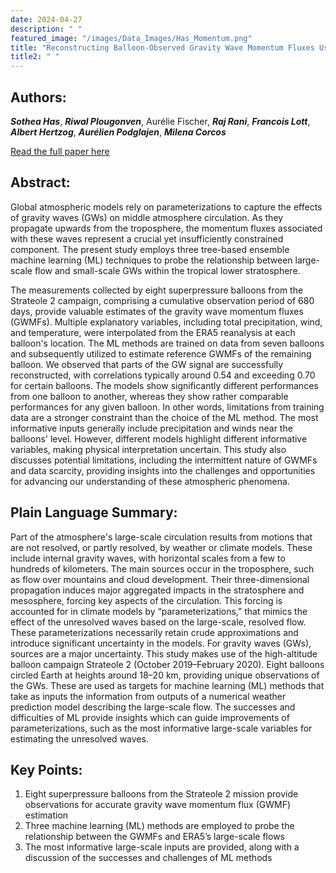 ```yaml
---
date: 2024-04-27
description: " "
featured_image: "/images/Data_Images/Has_Momentum.png"
title: "Reconstructing Balloon-Observed Gravity Wave Momentum Fluxes Using Machine Learning and Input From ERA5"
title2: " "
---
```

## Authors:
***Sothea Has***, ***Riwal Plougonven***, Aurélie Fischer, ***Raj Rani***, ***Francois Lott***, ***Albert Hertzog***, ***Aurélien Podglajen***, ***Milena Corcos***

[Read the full paper here](https://doi.org/10.1029/2023JD040281)
## Abstract:
Global atmospheric models rely on parameterizations to capture the effects of gravity waves (GWs) on middle atmosphere circulation. As they propagate upwards from the troposphere, the momentum fluxes associated with these waves represent a crucial yet insufficiently constrained component. The present study employs three tree-based ensemble machine learning (ML) techniques to probe the relationship between large-scale flow and small-scale GWs within the tropical lower stratosphere.
<!--more-->
The measurements collected by eight superpressure balloons from the Strateole 2 campaign, comprising a cumulative observation period of 680 days, provide valuable estimates of the gravity wave momentum fluxes (GWMFs). Multiple explanatory variables, including total precipitation, wind, and temperature, were interpolated from the ERA5 reanalysis at each balloon's location. The ML methods are trained on data from seven balloons and subsequently utilized to estimate reference GWMFs of the remaining balloon. We observed that parts of the GW signal are successfully reconstructed, with correlations typically around 0.54 and exceeding 0.70 for certain balloons. The models show significantly different performances from one balloon to another, whereas they show rather comparable performances for any given balloon. In other words, limitations from training data are a stronger constraint than the choice of the ML method. The most informative inputs generally include precipitation and winds near the balloons' level. However, different models highlight different informative variables, making physical interpretation uncertain. This study also discusses potential limitations, including the intermittent nature of GWMFs and data scarcity, providing insights into the challenges and opportunities for advancing our understanding of these atmospheric phenomena.

## Plain Language Summary:
Part of the atmosphere's large-scale circulation results from motions that are not resolved, or partly resolved, by weather or climate models. These include internal gravity waves, with horizontal scales from a few to hundreds of kilometers. The main sources occur in the troposphere, such as flow over mountains and cloud development. Their three-dimensional propagation induces major aggregated impacts in the stratosphere and mesosphere, forcing key aspects of the circulation. This forcing is accounted for in climate models by “parameterizations,” that mimics the effect of the unresolved waves based on the large-scale, resolved flow. These parameterizations necessarily retain crude approximations and introduce significant uncertainty in the models. For gravity waves (GWs), sources are a major uncertainty. This study makes use of the high-altitude balloon campaign Strateole 2 (October 2019–February 2020). Eight balloons circled Earth at heights around 18–20 km, providing unique observations of the GWs. These are used as targets for machine learning (ML) methods that take as inputs the information from outputs of a numerical weather prediction model describing the large-scale flow. The successes and difficulties of ML provide insights which can guide improvements of parameterizations, such as the most informative large-scale variables for estimating the unresolved waves.


## Key Points:
1. Eight superpressure balloons from the Strateole 2 mission provide observations for accurate gravity wave momentum flux (GWMF) estimation
2. Three machine learning (ML) methods are employed to probe the relationship between the GWMFs and ERA5’s large-scale flows
3. The most informative large-scale inputs are provided, along with a discussion of the successes and challenges of ML methods
